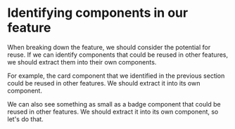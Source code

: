 # Identifying components in our feature

When breaking down the feature, we should consider the potential for reuse. If we can identify components that could be reused in other features, we should extract them into their own components.

For example, the card component that we identified in the previous section could be reused in other features. We should extract it into its own component.

We can also see something as small as a badge component that could be reused in other features. We should extract it into its own component, so let's do that.
